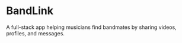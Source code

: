 # BandLink
A full-stack app helping musicians find bandmates by sharing videos, profiles, and messages.
